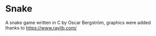# Snake
A snake game written in C by Oscar Bergström, graphics were added thanks to https://www.raylib.com/
